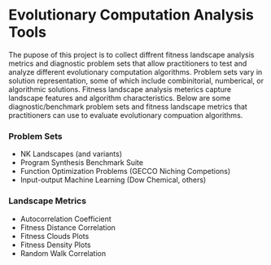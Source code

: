 # Evolutionary Computation Analysis Tools

The pupose of this project is to collect diffrent fitness landscape analysis metrics and diagnostic problem sets that allow practitioners to test and analyze different evolutionary computation algorithms.
Problem sets vary in solution representation, some of which include combinitorial, numberical, or algorithmic solutions.
Fitness landscape analysis meterics capture landscape features and algorithm characteristics.
Below are some diagnostic/benchmark problem sets and fitness landscape metrics that practitioners can use to evaluate evolutionary compuation algorithms.

### Problem Sets

- NK Landscapes (and variants)
- Program Synthesis Benchmark Suite
- Function Optimization Problems (GECCO Niching Competions)
- Input-output Machine Learning (Dow Chemical, others)

### Landscape Metrics

- Autocorrelation Coefficient
- Fitness Distance Correlation
- Fitness Clouds Plots
- Fitness Density Plots
- Random Walk Correlation
